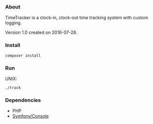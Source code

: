 ### About 

TimeTracker is a clock-in, clock-out time tracking system with custom logging.

Version 1.0 created on 2016-07-28.

### Install

```shell
composer install
```

### Run

UNIX:
```shell
./track
```

### Dependencies

* PHP
* [Symfony/Console](https://github.com/symfony/console)
